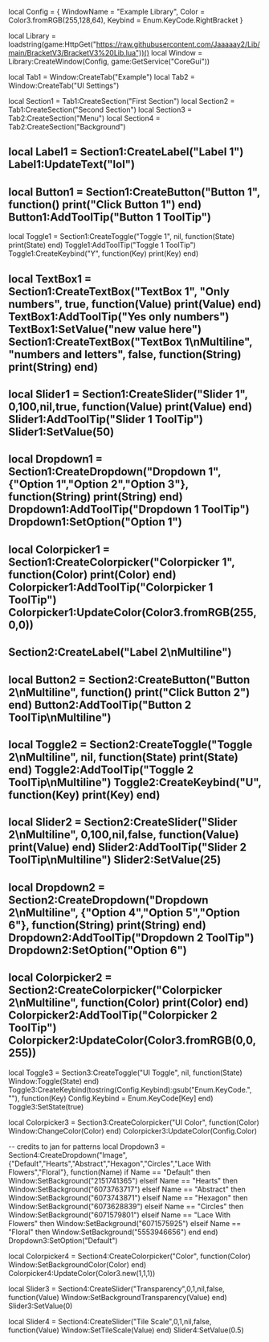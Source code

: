 local Config = {
    WindowName = "Example Library",
	Color = Color3.fromRGB(255,128,64),
	Keybind = Enum.KeyCode.RightBracket
}

local Library = loadstring(game:HttpGet("https://raw.githubusercontent.com/Jaaaaay2/Lib/main/BracketV3/BracketV3%20Lib.lua"))()
local Window = Library:CreateWindow(Config, game:GetService("CoreGui"))

local Tab1 = Window:CreateTab("Example")
local Tab2 = Window:CreateTab("UI Settings")

local Section1 = Tab1:CreateSection("First Section")
local Section2 = Tab1:CreateSection("Second Section")
local Section3 = Tab2:CreateSection("Menu")
local Section4 = Tab2:CreateSection("Background")

local Label1 = Section1:CreateLabel("Label 1")
Label1:UpdateText("lol")
-------------
local Button1 = Section1:CreateButton("Button 1", function()
	print("Click Button 1")
end)
Button1:AddToolTip("Button 1 ToolTip")
-------------
local Toggle1 = Section1:CreateToggle("Toggle 1", nil, function(State)
	print(State)
end)
Toggle1:AddToolTip("Toggle 1 ToolTip")
Toggle1:CreateKeybind("Y", function(Key)
	print(Key)
end)

local TextBox1 = Section1:CreateTextBox("TextBox 1", "Only numbers", true, function(Value)
	print(Value)
end)
TextBox1:AddToolTip("Yes only numbers")
TextBox1:SetValue("new value here")
Section1:CreateTextBox("TextBox 1\nMultiline", "numbers and letters", false, function(String)
	print(String)
end)
-------------
local Slider1 = Section1:CreateSlider("Slider 1", 0,100,nil,true, function(Value)
	print(Value)
end)
Slider1:AddToolTip("Slider 1 ToolTip")
Slider1:SetValue(50)
-------------
local Dropdown1 = Section1:CreateDropdown("Dropdown 1", {"Option 1","Option 2","Option 3"}, function(String)
	print(String)
end)
Dropdown1:AddToolTip("Dropdown 1 ToolTip")
Dropdown1:SetOption("Option 1")
-------------
local Colorpicker1 = Section1:CreateColorpicker("Colorpicker 1", function(Color)
	print(Color)
end)
Colorpicker1:AddToolTip("Colorpicker 1 ToolTip")
Colorpicker1:UpdateColor(Color3.fromRGB(255,0,0))
-------------
Section2:CreateLabel("Label 2\nMultiline")
-------------
local Button2 = Section2:CreateButton("Button 2\nMultiline", function()
	print("Click Button 2")
end)
Button2:AddToolTip("Button 2 ToolTip\nMultiline")
-------------
local Toggle2 = Section2:CreateToggle("Toggle 2\nMultiline", nil, function(State)
	print(State)
end)
Toggle2:AddToolTip("Toggle 2 ToolTip\nMultiline")
Toggle2:CreateKeybind("U", function(Key)
	print(Key)
end)
-------------
local Slider2 = Section2:CreateSlider("Slider 2\nMultiline", 0,100,nil,false, function(Value)
	print(Value)
end)
Slider2:AddToolTip("Slider 2 ToolTip\nMultiline")
Slider2:SetValue(25)
-------------
local Dropdown2 = Section2:CreateDropdown("Dropdown 2\nMultiline", {"Option 4","Option 5","Option 6"}, function(String)
	print(String)
end)
Dropdown2:AddToolTip("Dropdown 2 ToolTip")
Dropdown2:SetOption("Option 6")
-------------
local Colorpicker2 = Section2:CreateColorpicker("Colorpicker 2\nMultiline", function(Color)
	print(Color)
end)
Colorpicker2:AddToolTip("Colorpicker 2 ToolTip")
Colorpicker2:UpdateColor(Color3.fromRGB(0,0,255))
-------------
local Toggle3 = Section3:CreateToggle("UI Toggle", nil, function(State)
	Window:Toggle(State)
end)
Toggle3:CreateKeybind(tostring(Config.Keybind):gsub("Enum.KeyCode.", ""), function(Key)
	Config.Keybind = Enum.KeyCode[Key]
end)
Toggle3:SetState(true)

local Colorpicker3 = Section3:CreateColorpicker("UI Color", function(Color)
	Window:ChangeColor(Color)
end)
Colorpicker3:UpdateColor(Config.Color)

-- credits to jan for patterns
local Dropdown3 = Section4:CreateDropdown("Image", {"Default","Hearts","Abstract","Hexagon","Circles","Lace With Flowers","Floral"}, function(Name)
	if Name == "Default" then
		Window:SetBackground("2151741365")
	elseif Name == "Hearts" then
		Window:SetBackground("6073763717")
	elseif Name == "Abstract" then
		Window:SetBackground("6073743871")
	elseif Name == "Hexagon" then
		Window:SetBackground("6073628839")
	elseif Name == "Circles" then
		Window:SetBackground("6071579801")
	elseif Name == "Lace With Flowers" then
		Window:SetBackground("6071575925")
	elseif Name == "Floral" then
		Window:SetBackground("5553946656")
	end
end)
Dropdown3:SetOption("Default")

local Colorpicker4 = Section4:CreateColorpicker("Color", function(Color)
	Window:SetBackgroundColor(Color)
end)
Colorpicker4:UpdateColor(Color3.new(1,1,1))

local Slider3 = Section4:CreateSlider("Transparency",0,1,nil,false, function(Value)
	Window:SetBackgroundTransparency(Value)
end)
Slider3:SetValue(0)

local Slider4 = Section4:CreateSlider("Tile Scale",0,1,nil,false, function(Value)
	Window:SetTileScale(Value)
end)
Slider4:SetValue(0.5)
